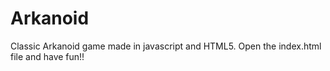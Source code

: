 # Arkanoid
Classic Arkanoid game made in javascript and HTML5. Open the index.html file and have fun!!

